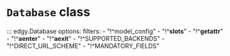 # **`Database`** class


::: edgy.Database
    options:
        filters:
        - "!^model_config"
        - "!^__slots__"
        - "!^__getattr__"
        - "!^__aenter__"
        - "!^__aexit__"
        - "!^SUPPORTED_BACKENDS"
        - "!^DIRECT_URL_SCHEME"
        - "!^MANDATORY_FIELDS"

